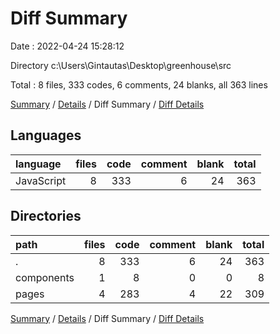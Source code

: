 # Diff Summary

Date : 2022-04-24 15:28:12

Directory c:\Users\Gintautas\Desktop\greenhouse\src

Total : 8 files,  333 codes, 6 comments, 24 blanks, all 363 lines

[Summary](results.md) / [Details](details.md) / Diff Summary / [Diff Details](diff-details.md)

## Languages
| language | files | code | comment | blank | total |
| :--- | ---: | ---: | ---: | ---: | ---: |
| JavaScript | 8 | 333 | 6 | 24 | 363 |

## Directories
| path | files | code | comment | blank | total |
| :--- | ---: | ---: | ---: | ---: | ---: |
| . | 8 | 333 | 6 | 24 | 363 |
| components | 1 | 8 | 0 | 0 | 8 |
| pages | 4 | 283 | 4 | 22 | 309 |

[Summary](results.md) / [Details](details.md) / Diff Summary / [Diff Details](diff-details.md)